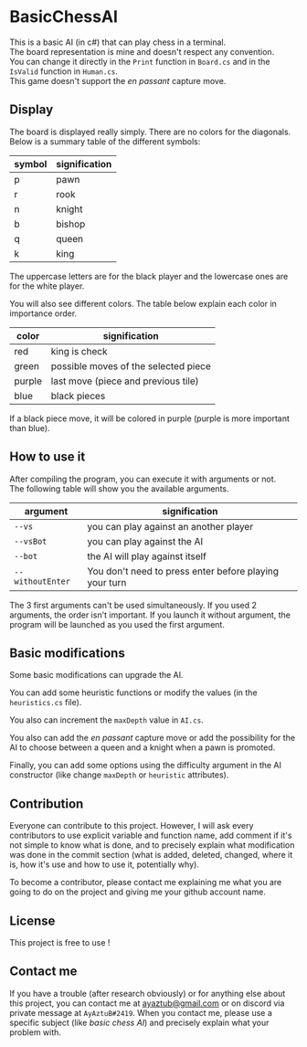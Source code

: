 # BasicChessAI
This is a basic AI (in c#) that can play chess in a terminal.\
The board representation is mine and doesn't respect any convention.\
You can change it directly in the `Print` function in `Board.cs` and in the `IsValid` function in `Human.cs`.\
This game doesn't support the _en passant_ capture move.
## Display
The board is displayed really simply. There are no colors for the diagonals.\
Below is a summary table of the different symbols:

|symbol|signification|
|------|-------------|
|p|pawn|
|r|rook|
|n|knight|
|b|bishop|
|q|queen|
|k|king|

The uppercase letters are for the black player and the lowercase ones are for the white player.

You will also see different colors. The table below explain each color in importance order.

|color|signification|
|-----|-------------|
|red|king is check|
|green|possible moves of the selected piece|
|purple|last move (piece and previous tile)|
|blue|black pieces|

If a black piece move, it will be colored in purple (purple is more important than blue).

## How to use it

After compiling the program, you can execute it with arguments or not.\
The following table will show you the available arguments.

|argument|signification|
|--------|-------------|
|`--vs`|you can play against an another player|
|`--vsBot`|you can play against the AI|
|`--bot`|the AI will play against itself|
|`--withoutEnter`|You don't need to press enter before playing your turn|

The 3 first arguments can't be used simultaneously. If you used 2 arguments, the order isn't important. If you launch it without argument, the program will be launched as you used the first argument.


## Basic modifications

Some basic modifications can upgrade the AI.

You can add some heuristic functions or modify the values (in the `heuristics.cs` file).

You also can increment the `maxDepth` value in `AI.cs`.

You also can add the _en passant_ capture move or add the possibility for the AI to choose between a queen and a knight when a pawn is promoted.

Finally, you can add some options using the difficulty argument in the AI constructor (like change `maxDepth` or `heuristic` attributes).

## Contribution

Everyone can contribute to this project. However, I will ask every contributors to use explicit variable and function name, add comment if it's not simple to know what is done, and to precisely explain what modification was done in the commit section (what is added, deleted, changed, where it is, how it's use and how to use it, potentially why).

To become a contributor, please contact me explaining me what you are going to do on the project and giving me your github account name.

## License

This project is free to use !

## Contact me

If you have a trouble (after research obviously) or for anything else about this project, you can contact me at ayaztub@gmail.com or on discord via private message at `AyAztuB#2419`. When you contact me, please use a specific subject (like _basic chess AI_) and precisely explain what your problem with.
